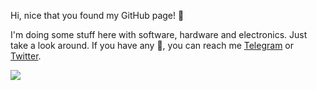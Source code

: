 Hi, nice that you found my GitHub page! 👋

I'm doing some stuff here with software, hardware and electronics. Just take a look around. If you have any 💬, you can reach me [Telegram](t.me/foorschtbar) or [Twitter](https://twitter.com/foorschtbar).
  
![](https://github-readme-stats.vercel.app/api?username=foorschtbar&show_icons=true)
